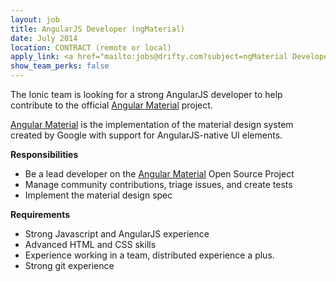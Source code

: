 ```yaml
---
layout: job
title: AngularJS Developer (ngMaterial)
date: July 2014
location: CONTRACT (remote or local)
apply_link: <a href="mailto:jobs@drifty.com?subject=ngMaterial Developer">jobs@drifty.com</a>
show_team_perks: false
---
```


The Ionic team is looking for a strong AngularJS developer to help contribute to the official [Angular Material](http://github.com/angular/material) project.

[Angular Material](http://github.com/angular/material) is the implementation of the material design system created by Google 
with support for AngularJS-native UI elements.

**Responsibilities**

  * Be a lead developer on the [Angular Material](http://github.com/angular/material) Open Source Project
  * Manage community contributions, triage issues, and create tests
  * Implement the material design spec

**Requirements**

  * Strong Javascript and AngularJS experience
  * Advanced HTML and CSS skills
  * Experience working in a team, distributed experience a plus.
  * Strong git experience


